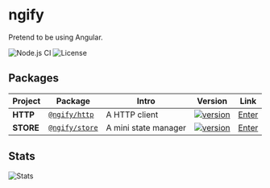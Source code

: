# ngify

Pretend to be using Angular.

![Node.js CI](https://github.com/ngify/ngify/workflows/Node.js%20CI/badge.svg)
![License](https://img.shields.io/badge/License-MIT-blue.svg)

## Packages

| Project | Package | Intro | Version | Link |
| ------- | ------- | ----- | ------- | ---- |
| **HTTP** | [`@ngify/http`](https://www.npmjs.com/package/@ngify/http) | A HTTP client | [![version](https://img.shields.io/npm/v/@ngify/http/latest.svg)](https://www.npmjs.com/package/@ngify/http) | [Enter](https://github.com/ngify/ngify/tree/main/packages/http)
| **STORE** | [`@ngify/store`](https://www.npmjs.com/package/@ngify/store) | A mini state manager | [![version](https://img.shields.io/npm/v/@ngify/store/latest.svg)](https://www.npmjs.com/package/@ngify/store) | [Enter](https://github.com/ngify/ngify/tree/main/packages/store)

## Stats

![Stats](https://repobeats.axiom.co/api/embed/e36c4006ccfe84eb2cc5a71fb499abd5526720d2.svg)
